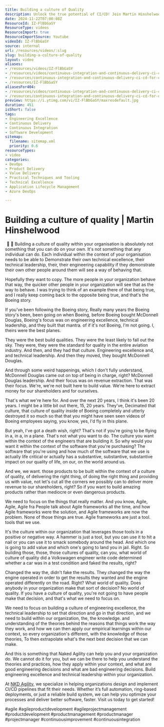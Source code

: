 ```yaml
---
title: Building a culture of Quality
description: Unlock the true potential of CI/CD! Join Martin Hinshelwood as he reveals best practices for Continuous Integration and Delivery to enhance quality and speed.
date: 2024-11-22T07:00:08Z
ResourceId: IZ-FlBbGaSY
ResourceType: videos
ResourceImport: true
ResourceImportSource: Youtube
videoId: IZ-FlBbGaSY
source: internal
url: /resources/videos/:slug
slug: building-a-culture-of-quality
layout: video
aliases:
- /resources/videos/IZ-FlBbGaSY
- /resources/videos/continuous-integration-and-continuous-delivery-ci-cd-for-quality
- /resources/continuous-integration-and-continuous-delivery-ci-cd-for-quality
- /resources/IZ-FlBbGaSY
aliasesFor404:
- /resources/videos/continuous-integration-and-continuous-delivery-ci-cd-for-quality
- /resources/continuous-integration-and-continuous-delivery-ci-cd-for-quality
preview: https://i.ytimg.com/vi/IZ-FlBbGaSY/maxresdefault.jpg
duration: 451
isShort: false
tags:
- Engineering Excellence
- Continuous Delivery
- Continuous Integration
- Software Development
sitemap:
  filename: sitemap.xml
  priority: 0.6
resourceTypes:
- video
categories:
- DevOps
- Product Delivery
- Value Delivery
- Practical Techniques and Tooling
- Technical Excellence
- Application Lifecycle Management
- Azure DevOps

---
```

# Building a culture of quality | Martin Hinshelwood  

  📍  📍 Building a culture of quality within your organisation is absolutely not something that you can do on your own. It's not something that any individual can do.  Each individual within the context of your organisation needs to be able to  Demonstrate their own  technical excellence, their technical leadership, their, their engineering capability if they demonstrate their own  other people around them will see a way of behaving  that.

Hopefully they want to copy. The more people in your organization behave that way, the quicker other people in your organization will see that as the way to behave. I was trying to think of an example there of  that being true, and I really keep coming back to the opposite being true,  and that's the Boeing story.

If you've been following the Boeing story, Really  many years the Boeing story's been, been going on when Boeing,  before Boeing bought McDonnell Douglas, Boeing's focus was on engineering excellence, technical leadership, and they built that mantra. of if it's not Boeing, I'm not going. I, theirs were the best planes.

They were the best build qualities. They were the least likely to fall out the sky. They were, they were the standard for quality in the entire aviation industry.  And then, and they had that culture. Engineering excellence and, and technical leadership.  And then they moved, they bought McDonnell Douglas.

And through some weird happenings, which I don't fully understand, McDonnell  Douglas came out on top of being in charge, right? McDonnell Douglas leadership. And their focus was on revenue extraction.  That was their focus. We're, we're not built here to build value. We're here to extract money for our shareholders and for ourselves.

That's what we're here for. And over the next 20 years, I think it's been 20 years. I might be a little bit out there, 15, 20 years. They've,  Decimated that culture, that culture of quality inside of Boeing completely and utterly destroyed it so much so that that you might have seen seen videos of Boeing employees saying, you know, yes, I'd fly in this plane.

But yeah, I've got a death wish, right? That's not if you're going to be flying in a, in a, in a plane. That's not what you want to do. The culture you want within the context of the engineers that are building it. So why would you want it within the context of the software that you're purchasing? The software that you're using and how much of the software that we use is actually life critical or actually has a substantive, substantive, substantive  impact on our quality of life, on our, on the world around us.

And we, we want. those products to be built within the context of a culture of quality, of delivering the right thing, of doing the right thing and providing us with value, not  let's cut all the corners we possibly can to deliver more revenue to our shareholders, right? So if you want to build amazing products rather than mediocre or even dangerous products.

We need to focus on the things that really matter. And you know, Agile, Agile, Agile fra People talk about Agile frameworks all the time, and how Agile frameworks were the solution, and Agile frameworks are now the problem. None of those things are true.  Agile frameworks are just a tool. tools that we use.

It's the culture within our organization that leverages those tools in a positive or negative way. A hammer is just a tool, but you can use it to hit a nail or you can use it to smack somebody around the head. And which one is going to add value and which one's going to land you in jail. Right. So building those, those, those cultures of quality, can you,  what world of culture of quality did a Volkswagen engineer write code  determined whether a car was in a test condition and faked the results, right?

Changed the way the, didn't fake the results. They changed the way the engine operated in order to get the results they wanted and the engine operated differently on the road. Right? What world of quality.  Does anybody in your organization make that sort of decision? No world of quality. If you have a culture of quality, you're not going to have people make that decision, and that's what we need to focus on.

We need to focus on building a culture of engineering excellence, the technical leadership to set that direction and go in that direction, and we need to build within our organization, the, the knowledge. and understanding of the theories behind the reasons that things work the way they work,  and how we can then apply our empirical learnings within our context, so every organization's different,  with the knowledge of those theories, To then extrapolate what's the next best decision that we can make.

And this is something that Naked Agility can help  you and your organization do. We cannot do it for you, but we can be there to help you understand the theories and practices, how they apply within your context, and what are good engineering decisions and what are bad engineering decisions.  Build engineering excellence and technical leadership within your organization.

At [NKD Agility](https://www.nkdagility.com), we specialize in helping organizations design and implement CI/CD pipelines that fit their needs. Whether it’s full automation, ring-based deployments, or just a reliable build system, we can help you optimize your processes and deliver better software, faster. Visit us today to get started!  

#agile #agileproductdevelopment #agileprojectmanagement #productdevelopment #productmanagement #productmanager #projectmanager #continuousimprovement #continuousintegration
